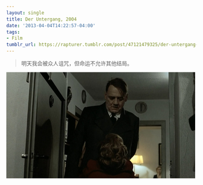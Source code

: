 ```yaml
---
layout: single
title: Der Untergang, 2004
date: '2013-04-04T14:22:57-04:00'
tags:
- Film
tumblr_url: https://rapturer.tumblr.com/post/47121479325/der-untergang-2004
---
```

> 明天我会被众人诅咒，但命运不允许其他结局。

![](/assets/img/tumblr_inline_mkqtpu9ugb1qz4rgp.jpg)

